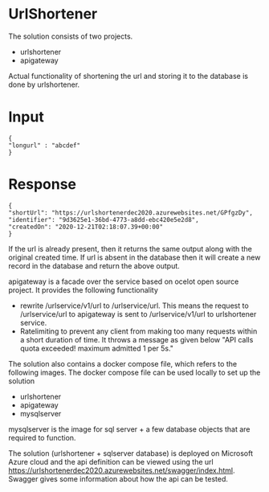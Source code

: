 # UrlShortener

The solution consists of two projects.

  - urlshortener
  - apigateway

Actual functionality of shortening the url and storing it to the database is done by urlshortener. 
# Input
    {
    "longurl" : "abcdef"
    }
# Response
    {
    "shortUrl": "https://urlshortenerdec2020.azurewebsites.net/GPfgzDy",
    "identifier": "9d3625e1-36bd-4773-a8dd-ebc420e5e2d8",
    "createdOn": "2020-12-21T02:18:07.39+00:00"
    }
    
If the url is already present, then it returns the same output along with the original created time. If url is absent in the database then it will create a new record in the database and return the above output.

apigateway is a facade over the service based on ocelot open source project. It provides the following functionality
- rewrite /urlservice/v1/url to /urlservice/url. This means the request to /urlservice/url to apigateway is sent to /urlservice/v1/url to urlshortener service.
- Ratelimiting to prevent any client from making too many requests within a short duration of time. It throws a message as given below
"API calls quota exceeded! maximum admitted 1 per 5s."

The solution also contains a docker compose file, which refers to the following images. The docker compose file can be used locally to set up the solution
- urlshortener
- apigateway
- mysqlserver

mysqlserver is the image for sql server + a few database objects that are required to function.

The solution (urlshortener + sqlserver database) is deployed on Microsoft Azure cloud and the api definition can be viewed using the url
https://urlshortenerdec2020.azurewebsites.net/swagger/index.html. Swagger gives some information about how the api can be tested.
